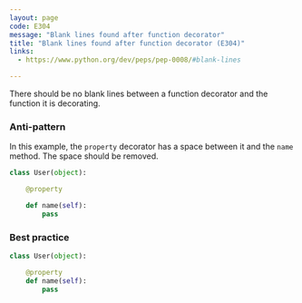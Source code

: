 ```yaml
---
layout: page
code: E304
message: "Blank lines found after function decorator"
title: "Blank lines found after function decorator (E304)"
links:
  - https://www.python.org/dev/peps/pep-0008/#blank-lines

---
```


There should be no blank lines between a function decorator and the function it is decorating.

### Anti-pattern

In this example, the `property` decorator has a space between it and the `name` method. The space should be removed.

```python
class User(object):

    @property

    def name(self):
        pass
```

### Best practice

```python
class User(object):

    @property
    def name(self):
        pass
```
